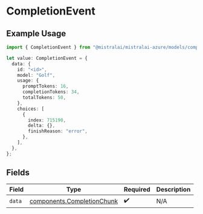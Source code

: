 # CompletionEvent

## Example Usage

```typescript
import { CompletionEvent } from "@mistralai/mistralai-azure/models/components";

let value: CompletionEvent = {
  data: {
    id: "<id>",
    model: "Golf",
    usage: {
      promptTokens: 16,
      completionTokens: 34,
      totalTokens: 50,
    },
    choices: [
      {
        index: 715190,
        delta: {},
        finishReason: "error",
      },
    ],
  },
};
```

## Fields

| Field                                                                    | Type                                                                     | Required                                                                 | Description                                                              |
| ------------------------------------------------------------------------ | ------------------------------------------------------------------------ | ------------------------------------------------------------------------ | ------------------------------------------------------------------------ |
| `data`                                                                   | [components.CompletionChunk](../../models/components/completionchunk.md) | :heavy_check_mark:                                                       | N/A                                                                      |